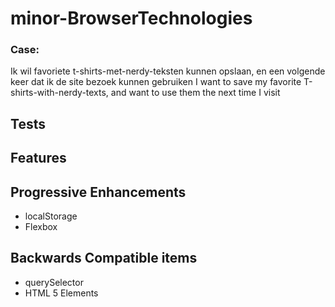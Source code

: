 # minor-BrowserTechnologies

### Case:
Ik wil favoriete t-shirts-met-nerdy-teksten kunnen opslaan, en een volgende keer dat ik de site bezoek kunnen gebruiken
I want to save my favorite T-shirts-with-nerdy-texts, and want to use them the next time I visit

## Tests

## Features

## Progressive Enhancements
-	localStorage
-	Flexbox

## Backwards Compatible items
-	querySelector
-	HTML 5 Elements
